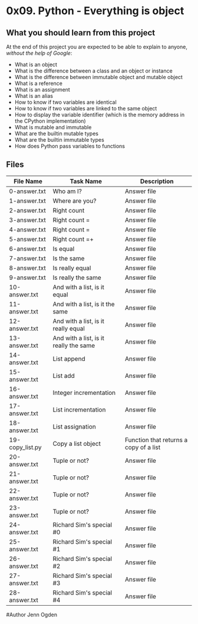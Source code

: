 # 0x09. Python - Everything is object
## What you should learn from this project
At the end of this project you are expected to be able to explain to anyone, *without the help of Google*:
* What is an object
* What is the difference between a class and an object or instance
* What is the difference between immutable object and mutable object
* What is a reference
* What is an assignment
* What is an alias
* How to know if two variables are identical
* How to know if two variables are linked to the same object
* How to display the variable identifier (which is the memory address in the CPython implementation)
* What is mutable and immutable
* What are the builtin mutable types
* What are the builtin immutable types
* How does Python pass variables to functions

## Files
| File Name | Task Name | Description |
| --------- | --------- | ----------- |
| 0-answer.txt | Who am I? | Answer file |
| 1-answer.txt | Where are you? | Answer file |
| 2-answer.txt | Right count | Answer file |
| 3-answer.txt | Right count = | Answer file |
| 4-answer.txt | Right count = | Answer file |
| 5-answer.txt | Right count =+ | Answer file |
| 6-answer.txt | Is equal | Answer file |
| 7-answer.txt | Is the same | Answer file |
| 8-answer.txt | Is really equal | Answer file |
| 9-answer.txt | Is really the same | Answer file |
| 10-answer.txt | And with a list, is it equal | Answer file |
| 11-answer.txt | And with a list, is it the same | Answer file |
| 12-answer.txt | And with a list, is it really equal | Answer file |
| 13-answer.txt | And with a list, is it really the same | Answer file |
| 14-answer.txt | List append | Answer file |
| 15-answer.txt | List add | Answer file |
| 16-answer.txt | Integer incrementation | Answer file |
| 17-answer.txt | List incrementation | Answer file |
| 18-answer.txt | List assignation | Answer file |
| 19-copy_list.py | Copy a list object | Function that returns a copy of a list |
| 20-answer.txt | Tuple or not? | Answer file |
| 21-answer.txt | Tuple or not? | Answer file |
| 22-answer.txt | Tuple or not? | Answer file |
| 23-answer.txt | Tuple or not? | Answer file |
| 24-answer.txt | Richard Sim's special #0 | Answer file |
| 25-answer.txt | Richard Sim's special #1 | Answer file |
| 26-answer.txt | Richard Sim's special #2 | Answer file |
| 27-answer.txt | Richard Sim's special #3 | Answer file |
| 28-answer.txt | Richard Sim's special #4 | Answer file |

#Author
Jenn Ogden
